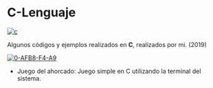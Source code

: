 # C-Lenguaje

<a href="https://imgbb.com/"><img src="https://i.ibb.co/TWv4k17/c.jpg" alt="c" border="0"></a>

Algunos códigos y ejemplos realizados en **C**, realizados por mi. (2019)

<a href="https://imgbb.com/"><img src="https://i.ibb.co/rFV3Mpv/0-AFB8-F4-A9.png" alt="0-AFB8-F4-A9" border="0"></a>

- Juego del ahorcado: Juego simple en C utilizando la terminal del sistema.

